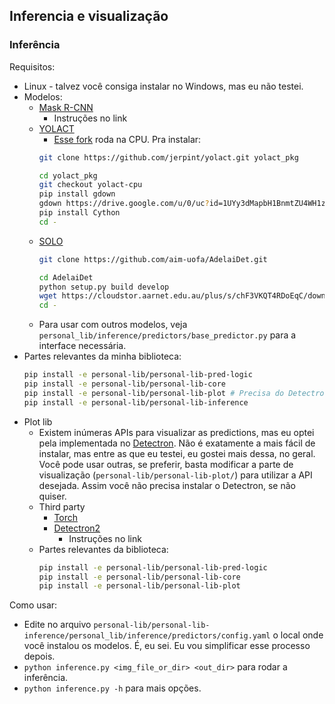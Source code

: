 ## Inferencia e visualização

### Inferência

Requisitos:
* Linux - talvez você consiga instalar no Windows, mas eu não testei.
* Modelos:
	* [Mask R-CNN](https://detectron2.readthedocs.io/en/latest/tutorials/install.html)
		* Instruções no link
	* [YOLACT](https://github.com/dbolya/yolact)
		* [Esse fork](https://github.com/jerpint/yolact.git) roda na CPU. Pra instalar:
		```bash
		git clone https://github.com/jerpint/yolact.git yolact_pkg

		cd yolact_pkg
		git checkout yolact-cpu
		pip install gdown
		gdown https://drive.google.com/u/0/uc?id=1UYy3dMapbH1BnmtZU4WH1zbYgOzzHHf_&export=download
		pip install Cython
		cd -
		```
	* [SOLO](https://github.com/aim-uofa/AdelaiDet.git)
		```bash
		git clone https://github.com/aim-uofa/AdelaiDet.git

		cd AdelaiDet
		python setup.py build develop
		wget https://cloudstor.aarnet.edu.au/plus/s/chF3VKQT4RDoEqC/download -O SOLOv2_R50_3x.pth
		cd -
		```
	* Para usar com outros modelos, veja `personal_lib/inference/predictors/base_predictor.py` para a interface necessária.
* Partes relevantes da minha biblioteca:
	```bash
	pip install -e personal-lib/personal-lib-pred-logic
	pip install -e personal-lib/personal-lib-core
	pip install -e personal-lib/personal-lib-plot # Precisa do Detectron. Leia abaixo.
	pip install -e personal-lib/personal-lib-inference
	```
* Plot lib
	* Existem inúmeras APIs para visualizar as predictions, mas eu optei pela implementada no [Detectron](https://detectron2.readthedocs.io/en/latest/tutorials/install.html). Não é exatamente a mais fácil de instalar, mas entre as que eu testei, eu gostei mais dessa, no geral. Você pode usar outras, se preferir, basta modificar a parte de visualização (`personal-lib/personal-lib-plot/`) para utilizar a API desejada. Assim você não precisa instalar o Detectron, se não quiser.
	* Third party
		* [Torch](https://pytorch.org/get-started/locally/)
		* [Detectron2](https://detectron2.readthedocs.io/en/latest/tutorials/install.html)
			* Instruções no link
	* Partes relevantes da biblioteca:
		```bash
		pip install -e personal-lib/personal-lib-pred-logic
		pip install -e personal-lib/personal-lib-core
		pip install -e personal-lib/personal-lib-plot
		```

Como usar:
* Edite no arquivo `personal-lib/personal-lib-inference/personal_lib/inference/predictors/config.yaml` o local onde você instalou os modelos. É, eu sei. Eu vou simplificar esse processo depois.
* `python inference.py <img_file_or_dir> <out_dir>` para rodar a inferência.
* `python inference.py -h` para mais opções.